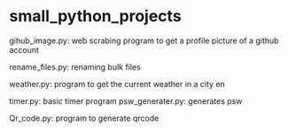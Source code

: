 # small_python_projects

gihub_image.py: web scrabing program to get a profile picture of a github account 

rename_files.py: renaming bulk files 

weather.py: program to get the current weather in a city en

timer.py: basic timer program 
psw_generater.py: generates psw

Qr_code.py: program to generate qrcode
